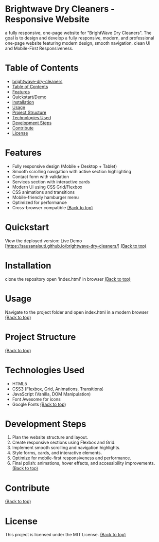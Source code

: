 # Brightwave Dry Cleaners - Responsive Website
 a fully responsive, one-page website for "BrightWave Dry Cleaners".
 The goal is to design and develop a fully responsive, modern, and professional one-page website
 featuring modern design, smooth navigation, clean UI and Mobile-First Responsiveness.

 # Table of Contents
 
- [brightwave-dry-cleaners](#project-title)
- [Table of Contents](#table-of-contents)
- [Features](#features)
- [Quickstart/Demo](#quickstartdemo)
- [Installation](#installation)
- [Usage](#usage)
- [Project Structure](#project-structure)
- [Technologies Used](#technologies-used)
- [Development Steps](#development-steps)
- [Contribute](#contributing)
- [License](#license)

# Features <a name="features"></a>
- Fully responsive design (Mobile + Desktop + Tablet)  
- Smooth scrolling navigation with active section highlighting  
- Contact form with validation  
- Services section with interactive cards  
- Modern UI using CSS Grid/Flexbox
- CSS animations and transitions  
- Mobile-friendly hamburger menu  
- Optimized for performance  
- Cross-browser compatible
[(Back to top)](#table-of-contents)

# Quickstart <a name="quickstartdemo"></a>
View the deployed version: Live Demo [https://sausanalsuti.github.io/brightwave-dry-cleaners/]
[(Back to top)](#table-of-contents)

# Installation <a name="installation"></a>
clone the repository
open 'index.html' in browser
[(Back to top)](#table-of-contents)

# Usage <a name="usage"></a>
Navigate to the project folder and open index.html in a modern browser
[(Back to top)](#table-of-contents)

# Project Structure <a name="project-structure"></a>
[(Back to top)](#table-of-contents)

# Technologies Used <a name="technologies-used"></a>
- HTML5
- CSS3 (Flexbox, Grid, Animations, Transitions)
- JavaScript (Vanilla, DOM Manipulation)
- Font Awesome for icons
- Google Fonts
[(Back to top)](#table-of-contents)

# Development Steps <a name="development-steps"></a>
1. Plan the website structure and layout.
2. Create responsive sections using Flexbox and Grid.
3. Implement smooth scrolling and navigation highlights.
4. Style forms, cards, and interactive elements.
5. Optimize for mobile-first responsiveness and performance.
6. Final polish: animations, hover effects, and accessibility improvements.
[(Back to top)](#table-of-contents)

# Contribute <a name="contributing"></a>
[(Back to top)](#table-of-contents)

# License <a name="license"></a>
This project is licensed under the MIT License.
[(Back to top)](#table-of-contents)
